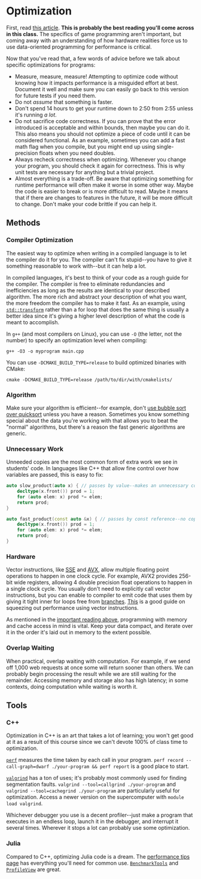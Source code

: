 ---
---

# Optimization

First, read [this article](http://gameprogrammingpatterns.com/data-locality.html). **This is probably the best reading you'll come across in this class.** The specifics of game programming aren't important, but coming away with an understanding of how hardware realities force us to use data-oriented programming for performance is critical.

Now that you've read that, a few words of advice before we talk about specific optimizations for programs:

- Measure, measure, measure! Attempting to optimize code without knowing how it impacts performance is a misguided effort at best. Document it well and make sure you can easily go back to this version for future tests if you need them. 
- Do not *assume* that something is faster.
- Don't spend 14 hours to get your runtime down to 2:50 from 2:55 unless it's running *a lot*.
- Do not sacrifice code correctness. If you can prove that the error introduced is acceptable and within bounds, then maybe you can do it. This also means you should not optimize a piece of code until it can be considered functional. As an example, sometimes you can add a fast math flag when you compile, but you might end up using single-precision floats when you need doubles. 
- Always recheck correctness when optimizing. Whenever you change your program, you should check it again for correctness. This is why unit tests are necessary for anything but a trivial project. 
- Almost everything is a trade-off. Be aware that optimizing something for runtime performance will often make it worse in some other way. Maybe the code is easier to break or is more difficult to read. Maybe it means that if there are changes to features in the future, it will be more difficult to change. Don't make your code brittle if you can help it. 




## Methods

### Compiler Optimization

The easiest way to optimize when writing in a compiled language is to let the compiler do it for you. The compiler can't fix stupid--you have to give it something reasonable to work with--but it can help a lot.

In compiled languages, it's best to think of your code as a rough guide for the compiler. The compiler is free to eliminate redundancies and inefficiencies as long as the results are identical to your described algorithm. The more rich and abstract your description of what you want, the more freedom the compiler has to make it fast. As an example, using [`std::transform`](https://en.cppreference.com/w/cpp/algorithm/transform) rather than a for loop that does the same thing is usually a better idea since it's giving a higher level description of what the code is meant to accomplish.

In `g++` (and most compilers on Linux), you can use `-O` (the letter, not the number) to specify an optimization level when compiling:

```shell
g++ -O3 -o myprogram main.cpp
```

You can use `-DCMAKE_BUILD_TYPE=release` to build optimized binaries with CMake:

```shell
cmake -DCMAKE_BUILD_TYPE=release /path/to/dir/with/cmakelists/
```

### Algorithm

Make sure your algorithm is efficient--for example, don't [use bubble sort over quicksort](https://www.youtube.com/watch?v=ZZuD6iUe3Pc) unless you have a reason. Sometimes you know something special about the data you're working with that allows you to beat the "normal" algorithms, but there's a reason the fast generic algorithms are generic.

### Unnecessary Work

Unneeded copies are the most common form of extra work we see in students' code. In languages like C++ that allow fine control over how variables are passed, this is easy to fix:

```c++
auto slow_product(auto x) { // passes by value--makes an unnecessary copy, slow
    decltype(x.front()) prod = 1;
    for (auto elem: x) prod *= elem;
    return prod;
}

auto fast_product(const auto &x) { // passes by const reference--no copy, fast
    decltype(x.front()) prod = 1;
    for (auto elem: x) prod *= elem;
    return prod;
}
```

### Hardware

Vector instructions, like [SSE](http://sci.tuomastonteri.fi/programming/sse) and [AVX](https://en.wikipedia.org/wiki/Advanced_Vector_Extensions), allow multiple floating point operations to happen in one clock cycle. For example, AVX2 provides 256-bit wide registers, allowing 4 double precision float operations to happen in a single clock cycle. You usually don't need to explicitly call vector instructions, but you can enable to compiler to emit code that uses them by giving it tight inner for loops free from [branches](https://en.wikipedia.org/wiki/Branch_(computer_science)). [This](http://walkingrandomly.com/?p=3378) is a good guide on squeezing out performance using vector instructions.

As mentioned in the [important reading above](http://gameprogrammingpatterns.com/data-locality.html), programming with memory and cache access in mind is vital. Keep your data compact, and iterate over it in the order it's laid out in memory to the extent possible.

### Overlap Waiting

When practical, overlap waiting with computation. For example, if we send off 1,000 web requests at once some will return sooner than others. We can probably begin processing the result while we are still waiting for the remainder. Accessing memory and storage also has high latency; in some contexts, doing computation while waiting is worth it.



## Tools

### C++

Optimization in C++ is an art that takes a lot of learning; you won't get good at it as a result of this course since we can't devote 100% of class time to optimization.

[`perf`](https://access.redhat.com/documentation/en-us/red_hat_enterprise_linux/8/html/monitoring_and_managing_system_status_and_performance/recording-and-analyzing-performance-profiles-with-perf_monitoring-and-managing-system-status-and-performance) measures the time taken by each call in your program. `perf record --call-graph=dwarf ./your-program && perf report` is a good place to start.

[`valgrind`](https://valgrind.org/docs/manual/quick-start.html) has a ton of uses; it's probably most commonly used for finding segmentation faults. `valgrind --tool=callgrind ./your-program` and `valgrind --tool=cachegrind ./your-program` are particularly useful for optimization. Access a newer version on the supercomputer with `module load valgrind`.

Whichever debugger you use is a decent profiler--just make a program that executes in an endless loop, launch it in the debugger, and interrupt it several times. Wherever it stops a lot can probably use some optimization.

### Julia

Compared to C++, optimizing Julia code is a dream. The [performance tips page](https://docs.julialang.org/en/v1/manual/performance-tips/) has everything you'll need for common use. [`BenchmarkTools`](https://github.com/JuliaCI/BenchmarkTools.jl) and [`ProfileView`](https://github.com/timholy/ProfileView.jl) are great.

<!-- TODO: add that profiling video, but updated with code that doesn't just give away the answer -->